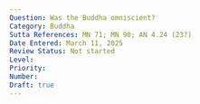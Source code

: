 ```yaml
---
Question: Was the Buddha omniscient?
Category: Buddha
Sutta References: MN 71; MN 90; AN 4.24 (23?)
Date Entered: March 11, 2025
Review Status: Not started
Level: 
Priority: 
Number: 
Draft: true
---
```

